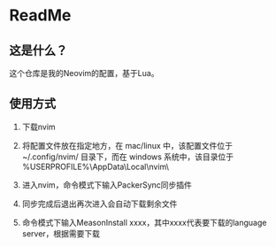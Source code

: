 # ReadMe

## 这是什么？

这个仓库是我的Neovim的配置，基于Lua。

## 使用方式

1. 下载nvim

2. 将配置文件放在指定地方，在 mac/linux 中，该配置文件位于 ~/.config/nvim/ 目录下，而在 windows 系统中，该目录位于 %USERPROFILE%\AppData\Local\nvim\

3. 进入nvim，命令模式下输入PackerSync同步插件

4. 同步完成后退出再次进入会自动下载剩余文件

5. 命令模式下输入MeasonInstall xxxx，其中xxxx代表要下载的language server，根据需要下载
